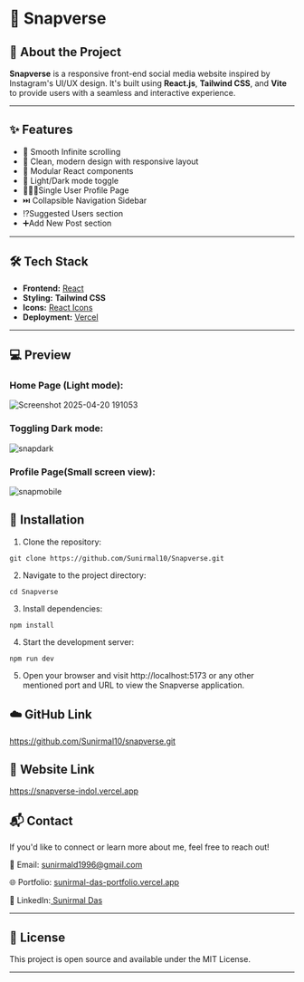 # 🌟 Snapverse

## 🚀 About the Project

**Snapverse** is a responsive front-end social media website inspired by Instagram's UI/UX design. It's built using **React.js**, **Tailwind CSS**, and **Vite** to provide users with a seamless and interactive experience.

---

## ✨ Features

- 📜 Smooth Infinite scrolling
- 🎨 Clean, modern design with responsive layout
- 🧩 Modular React components
- 🌙 Light/Dark mode toggle
- 🧑🏻‍💼Single User Profile Page
- ⏭️ Collapsible Navigation Sidebar
- ⁉️Suggested Users section
- ➕Add New Post section

---

## 🛠 Tech Stack

- **Frontend:** [React](https://reactjs.org/)
- **Styling:**  **Tailwind CSS**
- **Icons:** [React Icons](https://react-icons.github.io/)
- **Deployment:** [Vercel](https://vercel.com/)

---

## 💻 Preview

### Home Page (Light mode):

![Screenshot 2025-04-20 191053](https://github.com/user-attachments/assets/4da35721-6886-4c1c-be0f-fc8cd5755898)

### Toggling Dark mode:

![snapdark](https://github.com/Sunirmal10/snapverse/assets/119140881/b3114875-668e-4fe2-b4ec-faa3d5d56092)

### Profile Page(Small screen view):

![snapmobile](https://github.com/Sunirmal10/snapverse/assets/119140881/a53e7bbb-d66c-447f-a005-9b7910060ba0)

##  🔧 Installation

1. Clone the repository:

```
git clone https://github.com/Sunirmal10/Snapverse.git
```

2. Navigate to the project directory:

```
cd Snapverse
```

3. Install dependencies:

```
npm install
```

4. Start the development server:

```
npm run dev
```

5. Open your browser and visit http://localhost:5173 or any other mentioned port and URL to view the Snapverse application.

## ☁️ GitHub Link

https://github.com/Sunirmal10/snapverse.git

## 🔗 Website Link

https://snapverse-indol.vercel.app

## 📬 Contact

If you'd like to connect or learn more about me, feel free to reach out!

📧 Email: sunirmald1996@gmail.com

🌐 Portfolio: [sunirmal-das-portfolio.vercel.app](https://sunirmal-das-portfolio.vercel.app/)

💼 LinkedIn:[ Sunirmal Das](https://www.linkedin.com/in/sunirmal-d-a420a4205/)

---

## 📝 License
This project is open source and available under the MIT License.

---

